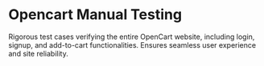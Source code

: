 # Opencart Manual Testing
Rigorous test cases verifying the entire OpenCart website, including login, signup, and add-to-cart functionalities. Ensures seamless user experience and site reliability.
